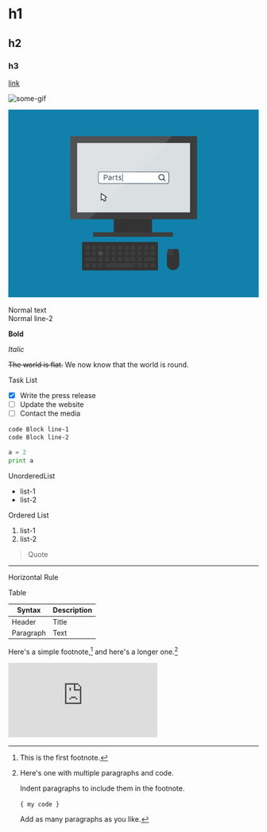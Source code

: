 # h1
## h2
### h3

[link](https://www.google.com)

![some-gif](https://i.gifer.com/Dmye.gif)

![some-gif](../blog-assets/images/Dmye.gif)

Normal text\
Normal line-2

**Bold**

_Italic_

~~The world is flat.~~ We now know that the world is round.

Task List
- [x] Write the press release
- [ ] Update the website
- [ ] Contact the media

```
code Block line-1
code Block line-2
```
```python
a = 2
print a
```

UnorderedList
* list-1
* list-2

Ordered List
1. list-1
2. list-2

> Quote

***
Horizontal Rule

Table

| Syntax    | Description |
| --------- | ----------- |
| Header    | Title       |
| Paragraph | Text        |

Here's a simple footnote,[^1] and here's a longer one.[^bignote]

[^1]: This is the first footnote.

[^bignote]: Here's one with multiple paragraphs and code.

    Indent paragraphs to include them in the footnote.

    `{ my code }`

    Add as many paragraphs as you like.


<iframe src="https://www.youtube.com/embed/4nll_b9tsMI" frameborder="0" allow="accelerometer; autoplay; encrypted-media; gyroscope; picture-in-picture" allowfullscreen></iframe>
